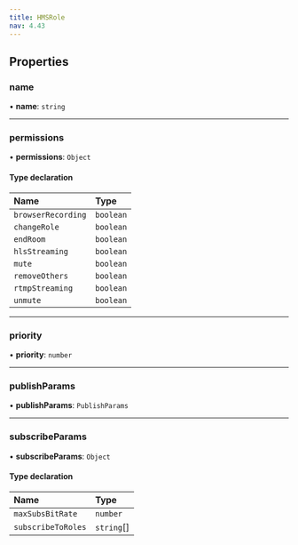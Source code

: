 ```yaml
---
title: HMSRole
nav: 4.43
---
```


## Properties

### name

• **name**: `string`

---

### permissions

• **permissions**: `Object`

#### Type declaration

| Name               | Type      |
| :----------------- | :-------- |
| `browserRecording` | `boolean` |
| `changeRole`       | `boolean` |
| `endRoom`          | `boolean` |
| `hlsStreaming`     | `boolean` |
| `mute`             | `boolean` |
| `removeOthers`     | `boolean` |
| `rtmpStreaming`    | `boolean` |
| `unmute`           | `boolean` |

---

### priority

• **priority**: `number`

---

### publishParams

• **publishParams**: `PublishParams`

---

### subscribeParams

• **subscribeParams**: `Object`

#### Type declaration

| Name               | Type       |
| :----------------- | :--------- |
| `maxSubsBitRate`   | `number`   |
| `subscribeToRoles` | `string`[] |
